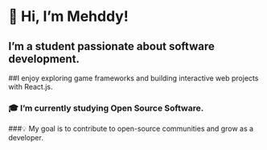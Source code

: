 # 👋 Hi, I’m Mehddy!
## I’m a student passionate about software development.
##I enjoy exploring game frameworks and building interactive web projects with React.js.
### 🎓 I’m currently studying Open Source Software.
###💡 My goal is to contribute to open-source communities and grow as a developer.
